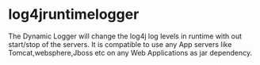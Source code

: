 # log4jruntimelogger

The Dynamic Logger will change the log4j log levels in runtime with out start/stop of the servers. 
It is compatible to use any App servers like Tomcat,websphere,Jboss etc on any Web Applications as jar dependency.
